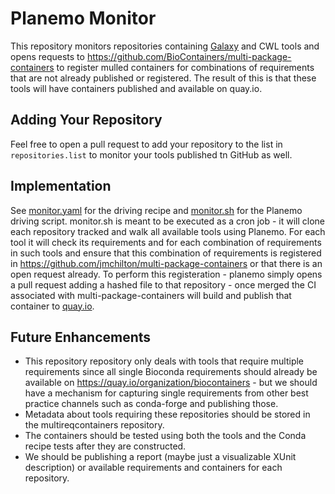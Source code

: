 # Planemo Monitor

This repository monitors repositories containing [Galaxy](https://galaxyproject.org/) and CWL tools and opens requests to
https://github.com/BioContainers/multi-package-containers to register mulled containers for combinations
of requirements that are not already published or registered. The result of this is that these
tools will have containers published and available on quay.io.

## Adding Your Repository

Feel free to open a pull request to add your repository to the list in `repositories.list` to monitor
your tools published tn GitHub as well.

## Implementation

See [monitor.yaml](https://github.com/galaxyproject/planemo-monitor/blob/master/.github/workflows/monitor.yaml) for the driving recipe and [monitor.sh](https://github.com/galaxyproject/planemo-monitor/blob/master/monitor.sh) for the Planemo driving script. monitor.sh
is meant to be executed as a cron job - it will clone each repository tracked and walk all
available tools using Planemo. For each tool it will check its requirements and for each combination
of requirements in such tools and ensure that this combination of requirements is registered in
https://github.com/jmchilton/multi-package-containers or that there is an open request already. To perform
this registeration - planemo simply opens a pull request adding a hashed file to that repository -
once merged the CI associated with multi-package-containers will build and publish that container to
[quay.io](https://quay.io).

## Future Enhancements

- This repository repository only deals with tools that require multiple requirements since all
  single Bioconda requirements should already be available on https://quay.io/organization/biocontainers -
  but we should have a mechanism for capturing single requirements from other best practice channels
  such as conda-forge and publishing those.
- Metadata about tools requiring these repositories should be stored in the multireqcontainers
  repository.
- The containers should be tested using both the tools and the Conda recipe tests after they
  are constructed.
- We should be publishing a report (maybe just a visualizable XUnit description) or available
  requirements and containers for each repository.

